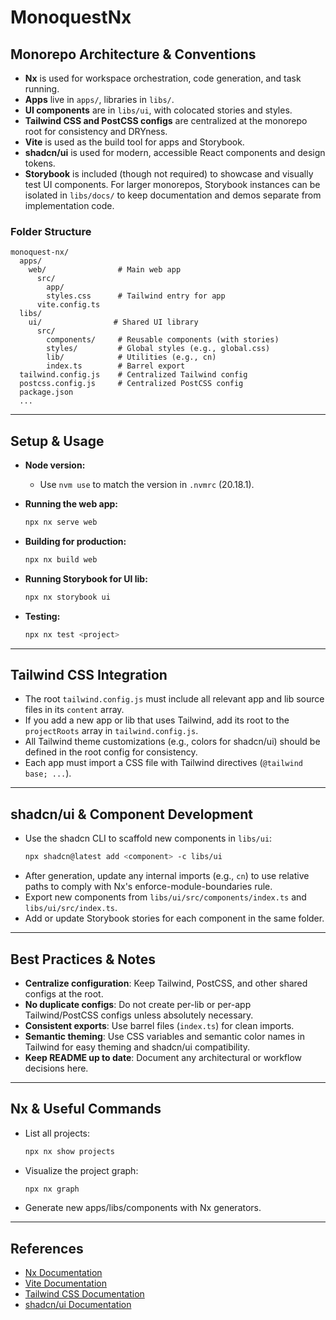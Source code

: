 # MonoquestNx

## Monorepo Architecture & Conventions

- **Nx** is used for workspace orchestration, code generation, and task running.
- **Apps** live in `apps/`, libraries in `libs/`.
- **UI components** are in `libs/ui`, with colocated stories and styles.
- **Tailwind CSS and PostCSS configs** are centralized at the monorepo root for consistency and DRYness.
- **Vite** is used as the build tool for apps and Storybook.
- **shadcn/ui** is used for modern, accessible React components and design tokens.
- **Storybook** is included (though not required) to showcase and visually test UI components. For larger monorepos, Storybook instances can be isolated in `libs/docs/` to keep documentation and demos separate from implementation code.

### Folder Structure

```
monoquest-nx/
  apps/
    web/                # Main web app
      src/
        app/
        styles.css      # Tailwind entry for app
      vite.config.ts
  libs/
    ui/                # Shared UI library
      src/
        components/     # Reusable components (with stories)
        styles/         # Global styles (e.g., global.css)
        lib/            # Utilities (e.g., cn)
        index.ts        # Barrel export
  tailwind.config.js    # Centralized Tailwind config
  postcss.config.js     # Centralized PostCSS config
  package.json
  ...
```

---

## Setup & Usage

- **Node version:**

  - Use `nvm use` to match the version in `.nvmrc` (20.18.1).

- **Running the web app:**

  ```sh
  npx nx serve web
  ```

- **Building for production:**

  ```sh
  npx nx build web
  ```

- **Running Storybook for UI lib:**

  ```sh
  npx nx storybook ui
  ```

- **Testing:**
  ```sh
  npx nx test <project>
  ```

---

## Tailwind CSS Integration

- The root `tailwind.config.js` must include all relevant app and lib source files in its `content` array.
- If you add a new app or lib that uses Tailwind, add its root to the `projectRoots` array in `tailwind.config.js`.
- All Tailwind theme customizations (e.g., colors for shadcn/ui) should be defined in the root config for consistency.
- Each app must import a CSS file with Tailwind directives (`@tailwind base; ...`).

---

## shadcn/ui & Component Development

- Use the shadcn CLI to scaffold new components in `libs/ui`:
  ```sh
  npx shadcn@latest add <component> -c libs/ui
  ```
- After generation, update any internal imports (e.g., `cn`) to use relative paths to comply with Nx's enforce-module-boundaries rule.
- Export new components from `libs/ui/src/components/index.ts` and `libs/ui/src/index.ts`.
- Add or update Storybook stories for each component in the same folder.

---

## Best Practices & Notes

- **Centralize configuration**: Keep Tailwind, PostCSS, and other shared configs at the root.
- **No duplicate configs**: Do not create per-lib or per-app Tailwind/PostCSS configs unless absolutely necessary.
- **Consistent exports**: Use barrel files (`index.ts`) for clean imports.
- **Semantic theming**: Use CSS variables and semantic color names in Tailwind for easy theming and shadcn/ui compatibility.
- **Keep README up to date**: Document any architectural or workflow decisions here.

---

## Nx & Useful Commands

- List all projects:
  ```sh
  npx nx show projects
  ```
- Visualize the project graph:
  ```sh
  npx nx graph
  ```
- Generate new apps/libs/components with Nx generators.

---

## References

- [Nx Documentation](https://nx.dev)
- [Vite Documentation](https://vitejs.dev)
- [Tailwind CSS Documentation](https://tailwindcss.com)
- [shadcn/ui Documentation](https://ui.shadcn.com)
